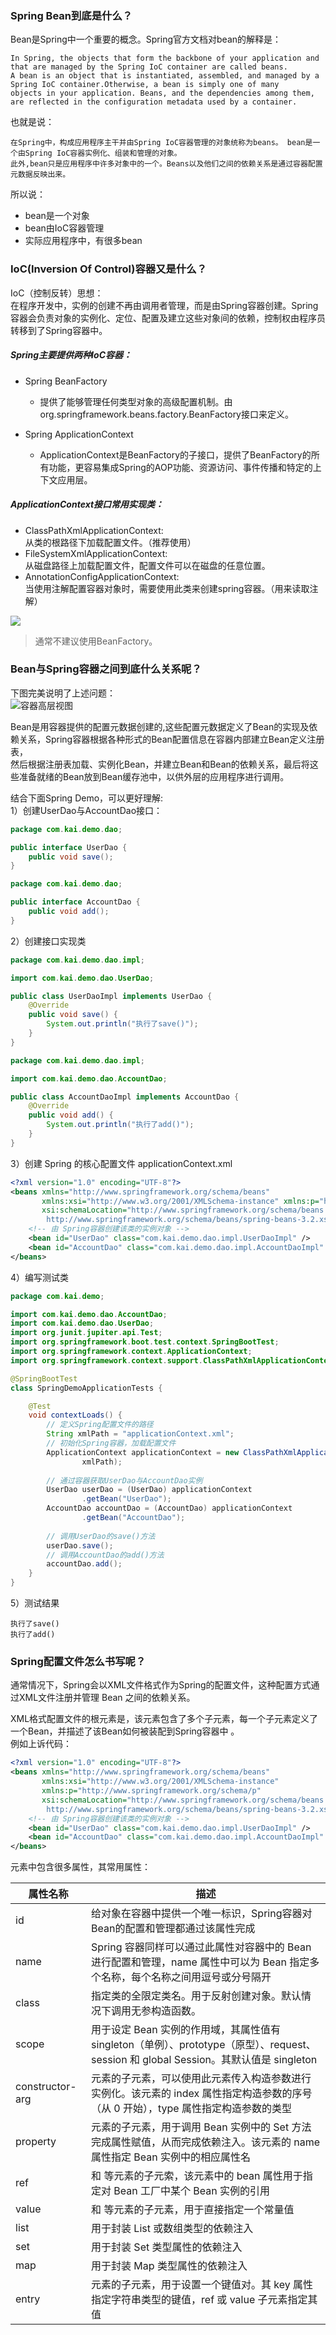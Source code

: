 ### Spring Bean到底是什么？
Bean是Spring中一个重要的概念。Spring官方文档对bean的解释是：  
```
In Spring, the objects that form the backbone of your application and that are managed by the Spring IoC container are called beans. 
A bean is an object that is instantiated, assembled, and managed by a Spring IoC container.Otherwise, a bean is simply one of many 
objects in your application. Beans, and the dependencies among them, are reflected in the configuration metadata used by a container.
```
也就是说：
```
在Spring中，构成应用程序主干并由Spring IoC容器管理的对象统称为beans。 bean是一个由Spring IoC容器实例化、组装和管理的对象。
此外,bean只是应用程序中许多对象中的一个。Beans以及他们之间的依赖关系是通过容器配置元数据反映出来。
```
所以说：
* bean是一个对象
* bean由IoC容器管理
* 实际应用程序中，有很多bean

### IoC(Inversion Of Control)容器又是什么？

IoC（控制反转）思想：  
在程序开发中，实例的创建不再由调用者管理，而是由Spring容器创建。Spring容器会负责对象的实例化、定位、配置及建立这些对象间的依赖，控制权由程序员转移到了Spring容器中。

##### Spring主要提供两种IoC容器：  

* Spring BeanFactory
	- 提供了能够管理任何类型对象的高级配置机制。由org.springframework.beans.factory.BeanFactory接口来定义。
	
* Spring ApplicationContext
	- ApplicationContext是BeanFactory的子接口，提供了BeanFactory的所有功能，更容易集成Spring的AOP功能、资源访问、事件传播和特定的上下文应用层。

##### ApplicationContext接口常用实现类：
* ClassPathXmlApplicationContext:  
	从类的根路径下加载配置文件。（推荐使用）
* FileSystemXmlApplicationContext:   
	从磁盘路径上加载配置文件，配置文件可以在磁盘的任意位置。
* AnnotationConfigApplicationContext:   
	当使用注解配置容器对象时，需要使用此类来创建spring容器。（用来读取注解）

![](https://img-blog.csdnimg.cn/20200910173222719.png)

>通常不建议使用BeanFactory。

### Bean与Spring容器之间到底什么关系呢？
下图完美说明了上述问题：  
![容器高层视图](https://img-blog.csdnimg.cn/20200910151141825.png)

Bean是用容器提供的配置元数据创建的,这些配置元数据定义了Bean的实现及依赖关系，Spring容器根据各种形式的Bean配置信息在容器内部建立Bean定义注册表，    
然后根据注册表加载、实例化Bean，并建立Bean和Bean的依赖关系，最后将这些准备就绪的Bean放到Bean缓存池中，以供外层的应用程序进行调用。

结合下面Spring Demo，可以更好理解:  
1）创建UserDao与AccountDao接口：
```java
package com.kai.demo.dao;

public interface UserDao {
    public void save();
}
```
```java
package com.kai.demo.dao;

public interface AccountDao {
    public void add();
}
```
2）创建接口实现类
```java
package com.kai.demo.dao.impl;

import com.kai.demo.dao.UserDao;

public class UserDaoImpl implements UserDao {
    @Override
    public void save() {
        System.out.println("执行了save()");
    }
}
```
```java
package com.kai.demo.dao.impl;

import com.kai.demo.dao.AccountDao;

public class AccountDaoImpl implements AccountDao {
    @Override
    public void add() {
        System.out.println("执行了add()");
    }
}
```
3）创建 Spring 的核心配置文件 applicationContext.xml
```xml
<?xml version="1.0" encoding="UTF-8"?>
<beans xmlns="http://www.springframework.org/schema/beans"
       xmlns:xsi="http://www.w3.org/2001/XMLSchema-instance" xmlns:p="http://www.springframework.org/schema/p"
       xsi:schemaLocation="http://www.springframework.org/schema/beans
        http://www.springframework.org/schema/beans/spring-beans-3.2.xsd">
    <!-- 由 Spring容器创建该类的实例对象 -->
    <bean id="UserDao" class="com.kai.demo.dao.impl.UserDaoImpl" />
    <bean id="AccountDao" class="com.kai.demo.dao.impl.AccountDaoImpl" />
</beans>
```
4）编写测试类
```java
package com.kai.demo;

import com.kai.demo.dao.AccountDao;
import com.kai.demo.dao.UserDao;
import org.junit.jupiter.api.Test;
import org.springframework.boot.test.context.SpringBootTest;
import org.springframework.context.ApplicationContext;
import org.springframework.context.support.ClassPathXmlApplicationContext;

@SpringBootTest
class SpringDemoApplicationTests {

    @Test
    void contextLoads() {
        // 定义Spring配置文件的路径
        String xmlPath = "applicationContext.xml";
        // 初始化Spring容器，加载配置文件
        ApplicationContext applicationContext = new ClassPathXmlApplicationContext(
                xmlPath);
        
		// 通过容器获取UserDao与AccountDao实例
        UserDao userDao = (UserDao) applicationContext
                .getBean("UserDao");
        AccountDao accountDao = (AccountDao) applicationContext
                .getBean("AccountDao");
        
		// 调用UserDao的save()方法
        userDao.save();
        // 调用AccountDao的add()方法
        accountDao.add();
    }
}
```
5）测试结果
```
执行了save()
执行了add()
```
### Spring配置文件怎么书写呢？

通常情况下，Spring会以XML文件格式作为Spring的配置文件，这种配置方式通过XML文件注册并管理 Bean 之间的依赖关系。  

XML格式配置文件的根元素是<beans>，该元素包含了多个<bean>子元素，每一个<bean>子元素定义了一个Bean，并描述了该Bean如何被装配到Spring容器中 。  
例如上诉代码：  
```xml
<?xml version="1.0" encoding="UTF-8"?>
<beans xmlns="http://www.springframework.org/schema/beans"
       xmlns:xsi="http://www.w3.org/2001/XMLSchema-instance" 
	   xmlns:p="http://www.springframework.org/schema/p"
       xsi:schemaLocation="http://www.springframework.org/schema/beans
		http://www.springframework.org/schema/beans/spring-beans-3.2.xsd">
    <!-- 由 Spring容器创建该类的实例对象 -->
    <bean id="UserDao" class="com.kai.demo.dao.impl.UserDaoImpl" />
    <bean id="AccountDao" class="com.kai.demo.dao.impl.AccountDaoImpl" />
</beans>
```
<bean>元素中包含很多属性，其常用属性：  

|属性名称 | 描述|
| --- | --- |
|	id 	    |	给对象在容器中提供一个唯一标识，Spring容器对Bean的配置和管理都通过该属性完成															    |
|	name 	|	Spring 容器同样可以通过此属性对容器中的 Bean 进行配置和管理，name 属性中可以为 Bean 指定多个名称，每个名称之间用逗号或分号隔开					|
|	class 	|	指定类的全限定类名。用于反射创建对象。默认情况下调用无参构造函数。															            |
|	scope  	|	用于设定 Bean 实例的作用域，其属性值有 singleton（单例）、prototype（原型）、request、session 和 global Session。其默认值是 singleton		|
|	constructor-arg 	|	<bean>元素的子元素，可以使用此元素传入构造参数进行实例化。该元素的 index 属性指定构造参数的序号（从 0 开始），type 属性指定构造参数的类型	|
|	property 	|	<bean>元素的子元素，用于调用 Bean 实例中的 Set 方法完成属性赋值，从而完成依赖注入。该元素的 name 属性指定 Bean 实例中的相应属性名			|
|	ref 	|	<property> 和 <constructor-arg> 等元素的子元索，该元素中的 bean 属性用于指定对 Bean 工厂中某个 Bean 实例的引用	                        |   
|	value 	|	<property> 和 <constractor-arg> 等元素的子元素，用于直接指定一个常量值						|
|	list 	|	用于封装 List 或数组类型的依赖注入														|
|	set 	|	用于封装 Set 类型属性的依赖注入															|
|	map 	|	用于封装 Map 类型属性的依赖注入															|
|	entry 	|	<map> 元素的子元素，用于设置一个键值对。其 key 属性指定字符串类型的键值，ref 或 value 子元素指定其值	|






